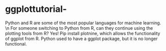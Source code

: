# ggplottutorial-
Python and R are some of the most popular languages for machine learning. \n
For someone switching to Python from R, can they continue using the plotting tools from R? 
Yes! Pip install plotnine, which allows the functionality of ggplot from R. 
Python used to have a ggplot package, but it is no longer functional. 
